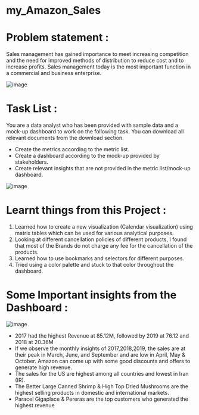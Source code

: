 # my_Amazon_Sales

# Problem statement :
Sales management has gained importance to meet increasing competition and the need for improved methods of distribution to reduce cost and to increase profits. Sales management today is the most important function in a commercial and business enterprise.

![image](https://github.com/Bhavani-Javvadi/my_Amazon_Sales/assets/150600978/1b5679e2-15f5-41e4-ba2f-478129f36dd4)

# Task List :
You are a data analyst who has been provided with sample data and a mock-up dashboard to work on the following task. You can download all relevant documents from the download section.

- Create the metrics according to the metric list.
- Create a dashboard according to the mock-up provided by stakeholders.
- Create relevant insights that are not provided in the metric list/mock-up dashboard.

![image](https://github.com/Bhavani-Javvadi/my_Amazon_Sales/assets/150600978/8f1ece90-7e6e-4df5-ae3f-bbb2ed0793ea)

 # Learnt things from this Project :
 
1) Learned how to create a new visualization (Calendar visualization) using matrix tables which can be used for various analytical purposes.
2) Looking at different cancellation policies of different products, I found that most of the Brands do not charge any fee for the cancellation of the products.
3) Learned how to use bookmarks and selectors for different purposes.
4) Tried using a color palette and stuck to that color throughout the dashboard.

# Some Important insights from the Dashboard :

![image](https://github.com/Bhavani-Javvadi/my_Amazon_Sales/assets/150600978/9191dd70-8475-449c-86ef-94ae9ea6d48d)

-  2017 had the highest Revenue at 85.12M, followed by 2019 at 76.12 and 2018 at 20.36M
- If we observe the monthly insights of 2017,2018,2019, the sales are at their peak in March, June, and September and are low in April, May & October. Amazon can come up with some good discounts and offers to generate high revenue.
- The sales for the US are highest among all countries and lowest in Iran (IR).
- The Better Large Canned Shrimp & High Top Dried Mushrooms are the highest selling products in domestic and international markets.
- Paracel Gigaplace & Pereras are the top customers who generated the highest revenue

